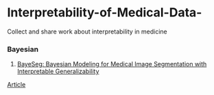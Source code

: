 # Interpretability-of-Medical-Data-
Collect and share work about interpretability in medicine


### Bayesian
1. [BayeSeg: Bayesian Modeling for Medical Image Segmentation with Interpretable Generalizability](https://arxiv.org/abs/2303.01710)

[Article](https://github.com/xiaovhua/Interpretability-of-Medical-Data-/blob/Articles/BayeSeg%3A%20Bayesian%20Modeling%20for%20Medical%20Image%20Segmentation%20with%20Interpretable%20Generalizability.md)
